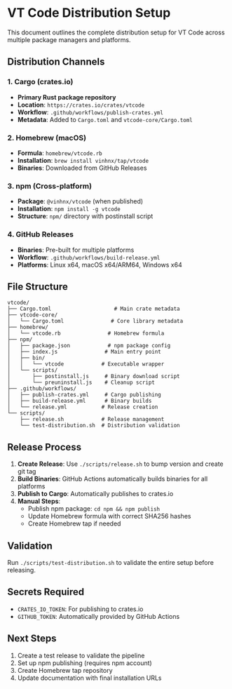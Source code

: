 # VT Code Distribution Setup

This document outlines the complete distribution setup for VT Code across multiple package managers and platforms.

## Distribution Channels

### 1. Cargo (crates.io)

-   **Primary Rust package repository**
-   **Location**: `https://crates.io/crates/vtcode`
-   **Workflow**: `.github/workflows/publish-crates.yml`
-   **Metadata**: Added to `Cargo.toml` and `vtcode-core/Cargo.toml`

### 2. Homebrew (macOS)

-   **Formula**: `homebrew/vtcode.rb`
-   **Installation**: `brew install vinhnx/tap/vtcode`
-   **Binaries**: Downloaded from GitHub Releases

### 3. npm (Cross-platform)

-   **Package**: `@vinhnx/vtcode` (when published)
-   **Installation**: `npm install -g vtcode`
-   **Structure**: `npm/` directory with postinstall script

### 4. GitHub Releases

-   **Binaries**: Pre-built for multiple platforms
-   **Workflow**: `.github/workflows/build-release.yml`
-   **Platforms**: Linux x64, macOS x64/ARM64, Windows x64

## File Structure

```
vtcode/
├── Cargo.toml                    # Main crate metadata
├── vtcode-core/
│   └── Cargo.toml               # Core library metadata
├── homebrew/
│   └── vtcode.rb               # Homebrew formula
├── npm/
│   ├── package.json            # npm package config
│   ├── index.js               # Main entry point
│   ├── bin/
│   │   └── vtcode            # Executable wrapper
│   └── scripts/
│       ├── postinstall.js     # Binary download script
│       └── preuninstall.js    # Cleanup script
├── .github/workflows/
│   ├── publish-crates.yml     # Cargo publishing
│   ├── build-release.yml      # Binary builds
│   └── release.yml           # Release creation
└── scripts/
    ├── release.sh            # Release management
    └── test-distribution.sh  # Distribution validation
```

## Release Process

1. **Create Release**: Use `./scripts/release.sh` to bump version and create git tag
2. **Build Binaries**: GitHub Actions automatically builds binaries for all platforms
3. **Publish to Cargo**: Automatically publishes to crates.io
4. **Manual Steps**:
    - Publish npm package: `cd npm && npm publish`
    - Update Homebrew formula with correct SHA256 hashes
    - Create Homebrew tap if needed

## Validation

Run `./scripts/test-distribution.sh` to validate the entire setup before releasing.

## Secrets Required

-   `CRATES_IO_TOKEN`: For publishing to crates.io
-   `GITHUB_TOKEN`: Automatically provided by GitHub Actions

## Next Steps

1. Create a test release to validate the pipeline
2. Set up npm publishing (requires npm account)
3. Create Homebrew tap repository
4. Update documentation with final installation URLs
